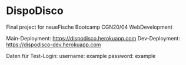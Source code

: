 # DispoDisco

Final project for neueFische Bootcamp CGN20/04 WebDevelopment

Main-Deployment: https://dispodisco.herokuapp.com
Dev-Deployment: https://dispodisco-dev.herokuapp.com

Daten für Test-Login:
username: example
password: example
